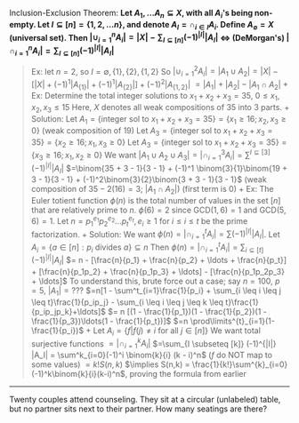 Inclusion-Exclusion Theorem: 
**Let $A_1, \ldots A_n \subseteq X$, with all $A_i$'s being non-empty. Let $I \subseteq [n] = \{1, 2, \ldots n\}$, and denote $A_I = \cap_{i\in I}A_i$. Define $A_\emptyset = X$ (universal set). Then $|\cup_{i=1}^n A_i|=|X| - \sum_{I \subseteq [n]}(-1)^{|I|}|A_I|$ $\iff$ (DeMorgan's) $|\cap_{i=1}^nA_i| = \sum_{I\subseteq[n]}(-1)^{|I|}|A_I|$**
> Ex: let $n = 2$, so $I = \emptyset, \{1\}, \{2\}, \{1, 2\}$ 
> So $|\cup_{i=1}^2 A_i| = |A_1 \cup A_2| = |X| - [|X| + (-1)^1 |A_{\{1\}}|+(-1)^1|A_{\{2\}}|] + (-1)^2 |A_{\{1, 2\}}|$
> $= |A_1| + |A_2| - |A_1 \cap A_2|$
> +
> Ex: Determine the total integer solutions to $x_1 + x_2 + x_3 = 35$, $0 \leq x_1, x_2, x_3 \leq 15$
> Here, $X$ denotes all weak compositions of $35$ into $3$ parts.
> +
> Solution:
> Let $A_{1}=\{\textrm{integer sol to } x_{1}+x_{2}+x_{3}=35\} = \{x_1 \geq 16; x_2, x_3 \geq 0 \}$ (weak composition of 19)
> Let $A_{3}=\{\textrm{integer sol to } x_{1}+x_{2}+x_{3}=35\} = \{x_2 \geq 16; x_1, x_3 \geq 0 \}$ 
> Let $A_{3}=\{\textrm{integer sol to } x_{1}+x_{2}+x_{3}=35\} = \{x_3 \geq 16; x_1, x_2 \geq 0 \}$ 
> We want $|A_1 \cup A_2 \cup A_3| = |\cap^3_{i=1}A_i| = \sum^{I \subseteq [3]}(-1)^{|I|}|A_I|$
> $=\binom{35 + 3 - 1}{3 - 1} + (-1)^1 \binom{3}{1}\binom{19 + 3 - 1}{3 - 1} + (-1)^2\binom{3}{2}\binom{3 + 3 - 1}{3 - 1}$ (weak composition of $35-2(16)=3$; $|A_1 \cap A_2|$) (first term is $0$) 
> +
> Ex:
> The Euler totient function $\phi(n)$ is the total number of values in the set $[n]$ that are relatively prime to $n$. 
> $\phi(6) = 2$ since $\textrm{GCD}(1,6) = 1$ and $\textrm{GCD}(5,6) = 1$. Let $n = p_1^{e_1} p_2^{e_2} \ldots p_t^{e_t}, e_i \geq 1$ for $i \leq i \leq t$ be the prime factorization. 
> +
> Solution:
> We want $\phi(n) = |\cap^t_{i=1}A_i| = \sum (-1)^{|I|}|A_I|$. 
> Let $A_i = \{a \in [n] : p_i \textrm{~divides~} a\} \subseteq n$
> Then $\phi(n) = |\cap_{i=1}^tA_i| = \sum_{i \subseteq[t]}(-1)^{|I|}|A_I|$
> $= n - [\frac{n}{p_1} + \frac{n}{p_2} + \ldots + \frac{n}{p_t}] + [\frac{n}{p_1p_2} + \frac{n}{p_1p_3} + \ldots] - [\frac{n}{p_1p_2p_3} + \ldots]$
> To understand this, brute force out a case; say $n = 100$, $p=5$, $|A_1| = ???$
> $=n[1 - \sum^t_{i=1}\frac{1}{p_i} + \sum_{i \leq i \leq j \leq t}\frac{1}{p_ip_j} - \sum_{i \leq i \leq j \leq k \leq t}\frac{1}{p_ip_jp_k}+\ldots]$
> $= n [(1 - \frac{1}{p_1})(1 - \frac{1}{p_2})(1 - \frac{1}{p_3})\ldots(1 - \frac{1}{p_t})]$
> $=n \prod\limits^{t}_{i=1}(1-\frac{1}{p_i})$ 
>+
>Let $A_i = \{f | f(j) \neq i \textrm{~for all~} j \in [n]\}$
>We want total surjective functions $= |\cap_{i=1}^kA_i|$
>$=\sum_{I \subseteq [k]} (-1)^{|I|} |A_I| = \sum^k_{i=0}(-1)^i \binom{k}{i} (k - i)^n$ ($f$ do NOT map to some values)
>$=k! S(n, k)$
>$\implies S(n,k) = \frac{1}{k!}\sum^{k}_{i=0}(-1)^k\binom{k}{i}(k-i)^n$, proving the formula from earlier

***

Twenty couples attend counseling. They sit at a circular (unlabeled) table, but no partner sits next to their partner. How many seatings are there?
> 